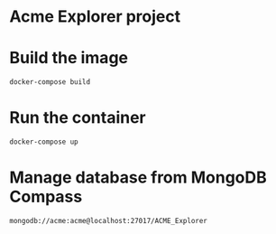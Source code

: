 # Acme Explorer project

# Build the image
```
docker-compose build 
```

# Run the container
```
docker-compose up
```

# Manage database from MongoDB Compass
```
mongodb://acme:acme@localhost:27017/ACME_Explorer
```
